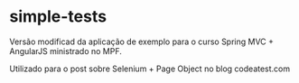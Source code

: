 # simple-tests
Versão modificad da aplicação de exemplo para o curso Spring MVC  + AngularJS ministrado no MPF.

Utilizado para o post sobre Selenium + Page Object no blog codeatest.com